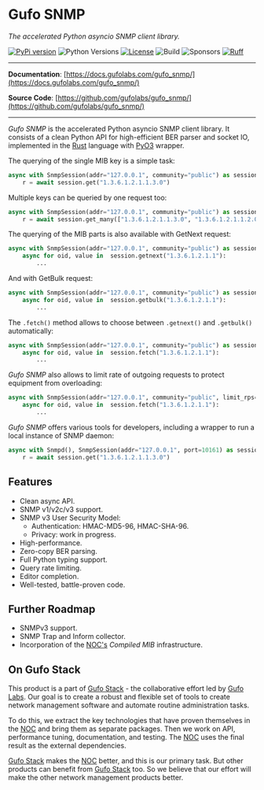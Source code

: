 # Gufo SNMP

*The accelerated Python asyncio SNMP client library.*

[![PyPi version](https://img.shields.io/pypi/v/gufo_snmp.svg)](https://pypi.python.org/pypi/gufo_snmp/)
![Python Versions](https://img.shields.io/pypi/pyversions/gufo_snmp)
[![License](https://img.shields.io/badge/License-BSD_3--Clause-blue.svg)](https://opensource.org/licenses/BSD-3-Clause)
![Build](https://img.shields.io/github/actions/workflow/status/gufolabs/gufo_snmp/tests.yml?branch=master)
![Sponsors](https://img.shields.io/github/sponsors/gufolabs)
[![Ruff](https://img.shields.io/endpoint?url=https://raw.githubusercontent.com/charliermarsh/ruff/main/assets/badge/v0.json)](https://github.com/charliermarsh/ruff)

---

**Documentation**: [https://docs.gufolabs.com/gufo_snmp/](https://docs.gufolabs.com/gufo_snmp/)

**Source Code**: [https://github.com/gufolabs/gufo_snmp/](https://github.com/gufolabs/gufo_snmp/)

---

*Gufo SNMP* is the accelerated Python asyncio SNMP client library.
It consists of a clean Python API for high-efficient BER parser
and socket IO, implemented in the 
[Rust][Rust] language with [PyO3][PyO3] wrapper.

The querying of the single MIB key is a simple task:

``` py
async with SnmpSession(addr="127.0.0.1", community="public") as session:
    r = await session.get("1.3.6.1.2.1.1.3.0")
```

Multiple keys can be queried by one request too:

``` py
async with SnmpSession(addr="127.0.0.1", community="public") as session:
    r = await session.get_many(["1.3.6.1.2.1.1.3.0", "1.3.6.1.2.1.1.2.0"])
```

The querying of the MIB parts is also available with GetNext request:

``` py
async with SnmpSession(addr="127.0.0.1", community="public") as session:
    async for oid, value in  session.getnext("1.3.6.1.2.1.1"):
        ...
```

And with GetBulk request:

``` py
async with SnmpSession(addr="127.0.0.1", community="public") as session:
    async for oid, value in  session.getbulk("1.3.6.1.2.1.1"):
        ...
```

The `.fetch()` method allows to choose between `.getnext()` and `.getbulk()` automatically:
``` py
async with SnmpSession(addr="127.0.0.1", community="public") as session:
    async for oid, value in  session.fetch("1.3.6.1.2.1.1"):
        ...
```

*Gufo SNMP* also allows to limit rate of outgoing requests to protect equipment
from overloading:

``` py
async with SnmpSession(addr="127.0.0.1", community="public", limit_rps=10) as session:
    async for oid, value in  session.fetch("1.3.6.1.2.1.1"):
        ...
```


*Gufo SNMP* offers various tools for developers, including a wrapper to
run a local instance of SNMP daemon:

``` py
async with Snmpd(), SnmpSession(addr="127.0.0.1", port=10161) as session:
    r = await session.get("1.3.6.1.2.1.1.3.0")
```

## Features

* Clean async API.
* SNMP v1/v2c/v3 support.
* SNMP v3 User Security Model:
  * Authentication: HMAC-MD5-96, HMAC-SHA-96.
  * Privacy: work in progress.
* High-performance.
* Zero-copy BER parsing.
* Full Python typing support.
* Query rate limiting.
* Editor completion.
* Well-tested, battle-proven code.

## Further Roadmap

* SNMPv3 support.
* SNMP Trap and Inform collector.
* Incorporation of the [NOC's][NOC] *Compiled MIB* infrastructure.

## On Gufo Stack

This product is a part of [Gufo Stack][Gufo Stack] - the collaborative effort 
led by [Gufo Labs][Gufo Labs]. Our goal is to create a robust and flexible 
set of tools to create network management software and automate 
routine administration tasks.

To do this, we extract the key technologies that have proven themselves 
in the [NOC][NOC] and bring them as separate packages. Then we work on API,
performance tuning, documentation, and testing. The [NOC][NOC] uses the final result
as the external dependencies.

[Gufo Stack][Gufo Stack] makes the [NOC][NOC] better, and this is our primary task. But other products
can benefit from [Gufo Stack][Gufo Stack] too. So we believe that our effort will make 
the other network management products better.

[Gufo Labs]: https://gufolabs.com/
[Gufo Stack]: https://gufolabs.com/products/gufo-stack/
[NOC]: https://getnoc.com/
[Rust]: https://rust-lang.org/
[PyO3]: https://pyo3.rs/